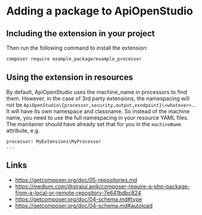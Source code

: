 Adding a package to ApiOpenStudio
=================================

Including the extension in your project
---------------------------------------

Then run the following command to install the extension:

    composer require example_package/example_processor

Using the extension in resources
--------------------------------

By default, ApiOpenStudio uses the machine_name in processors to find them.
However, in the case of 3rd party extensions, the namespacing will not be
```ApiOpenStudio\{processor,security,output,exndpoint}\<whatever>```... It will
have its own namespace and classname. So instead of the machine name, you need
to use the full namespacing in your resource YAML files. The maintainer should
have already set that for you in the ```machineName``` attribute, e.g.

    processor: MyExtensions\MyProcessor
    ...

Links
-----

* https://getcomposer.org/doc/05-repositories.md
* https://medium.com/@sirajul.anik/composer-require-a-php-package-from-a-local-or-remote-repository-7e641bdbc824
* https://getcomposer.org/doc/04-schema.md#type
* https://getcomposer.org/doc/04-schema.md#autoload
